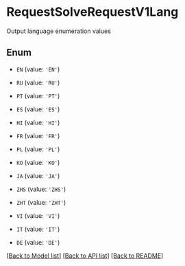 # RequestSolveRequestV1Lang

Output language enumeration values

## Enum

* `EN` (value: `'EN'`)

* `RU` (value: `'RU'`)

* `PT` (value: `'PT'`)

* `ES` (value: `'ES'`)

* `HI` (value: `'HI'`)

* `FR` (value: `'FR'`)

* `PL` (value: `'PL'`)

* `KO` (value: `'KO'`)

* `JA` (value: `'JA'`)

* `ZHS` (value: `'ZHS'`)

* `ZHT` (value: `'ZHT'`)

* `VI` (value: `'VI'`)

* `IT` (value: `'IT'`)

* `DE` (value: `'DE'`)

[[Back to Model list]](../README.md#documentation-for-models) [[Back to API list]](../README.md#documentation-for-api-endpoints) [[Back to README]](../README.md)


